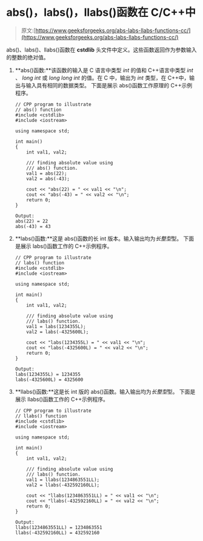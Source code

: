 # abs()，labs()，llabs()函数在 C/C++中

> 原文:[https://www.geeksforgeeks.org/abs-labs-llabs-functions-cc/](https://www.geeksforgeeks.org/abs-labs-llabs-functions-cc/)

abs()、labs()、llabs()函数在 **cstdlib** 头文件中定义。这些函数返回作为参数输入的整数的绝对值。

1.  **abs()函数:**该函数的输入是 C 语言中类型 *int* 的值和 C++语言中类型 *int* 、 *long int* 或 *long long int* 的值。在 C 中，输出为 *int* 类型，在 C++中，输出与输入具有相同的数据类型。
    下面是展示 abs()函数工作原理的 C++示例程序。

    ```
    // CPP program to illustrate
    // abs() function
    #include <cstdlib>
    #include <iostream>

    using namespace std;

    int main()
    {
        int val1, val2;

        /// finding absolute value using
        /// abs() function.
        val1 = abs(22);
        val2 = abs(-43);

        cout << "abs(22) = " << val1 << "\n";
        cout << "abs(-43) = " << val2 << "\n";
        return 0;
    }
    ```

    ```
    Output: 
    abs(22) = 22
    abs(-43) = 43

    ```

2.  **labs()函数:**这是 abs()函数的长 int 版本。输入输出均为*长整型*型。
    下面是展示 labs()函数工作的 C++示例程序。

    ```
    // CPP program to illustrate
    // labs() function
    #include <cstdlib>
    #include <iostream>

    using namespace std;

    int main()
    {
        int val1, val2;

        /// finding absolute value using
        /// labs() function.
        val1 = labs(1234355L);
        val2 = labs(-4325600L);

        cout << "labs(1234355L) = " << val1 << "\n";
        cout << "labs(-4325600L) = " << val2 << "\n";
        return 0;
    }
    ```

    ```
    Output: 
    labs(1234355L) = 1234355
    labs(-4325600L) = 4325600

    ```

3.  **llabs()函数:**这是长 int 版的 abs()函数。输入输出均为*长整型*型。
    下面是展示 llabs()函数工作的 C++示例程序。

    ```
    // CPP program to illustrate
    // llabs() function
    #include <cstdlib>
    #include <iostream>

    using namespace std;

    int main()
    {
        int val1, val2;

        /// finding absolute value using
        /// labs() function.
        val1 = llabs(1234863551LL);
        val2 = llabs(-432592160LL);

        cout << "llabs(1234863551LL) = " << val1 << "\n";
        cout << "llabs(-432592160LL) = " << val2 << "\n";
        return 0;
    }
    ```

    ```
    Output: 
    llabs(1234863551LL) = 1234863551
    llabs(-432592160LL) = 432592160

    ```